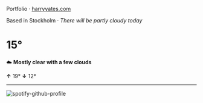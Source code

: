 Portfolio · [harryyates.com](https://harryyates.com)

<!-- WEATHER_START -->
Based in Stockholm · *There will be partly cloudy today*

# 15°
☁️ **Mostly clear with a few clouds**

**↑** 19° **↓** 12°

---
<!-- WEATHER_END -->

<p align="left">
  <a>
    <img src="https://spotify-github-profile.kittinanx.com/api/view?uid=bigbello&cover_image=true&theme=natemoo-re&show_offline=true&background_color=121212&interchange=false&bar_color=53b14f&bar_color_cover=false" alt="spotify-github-profile">
  </a>
</p>